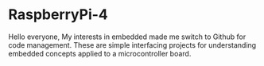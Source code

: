 # RaspberryPi-4
Hello everyone, 
My interests in embedded made me switch to Github for code management. These are simple interfacing projects for understanding embedded concepts applied to a microcontroller board. 
